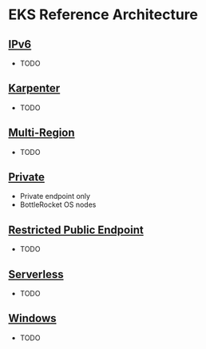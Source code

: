 # EKS Reference Architecture

## [IPv6](https://github.com/clowdhaus/eks-reference-architecture/tree/main/ipv6)

- TODO

## [Karpenter](https://github.com/clowdhaus/eks-reference-architecture/tree/main/karpenter)

- TODO

## [Multi-Region](https://github.com/clowdhaus/eks-reference-architecture/tree/main/multi-region)

- TODO

## [Private](https://github.com/clowdhaus/eks-reference-architecture/tree/main/private)

- Private endpoint only
- BottleRocket OS nodes

## [Restricted Public Endpoint](https://github.com/clowdhaus/eks-reference-architecture/tree/main/restricted-public-endpoint)

- TODO

## [Serverless](https://github.com/clowdhaus/eks-reference-architecture/tree/main/serverless)

- TODO

## [Windows](https://github.com/clowdhaus/eks-reference-architecture/tree/main/windows)

- TODO
